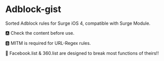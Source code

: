 # Adblock-gist
Sorted Adblock rules for Surge iOS 4, compatible with Surge Module.

🅰 Check the content before use.

🅱 MITM is required for URL-Regex rules.

🚨 Facebook.list & 360.list are designed to break most functions of theirs!!
